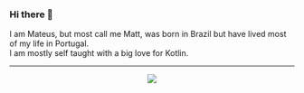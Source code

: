 ### Hi there 👋

I am Mateus, but most call me Matt, was born in Brazil but have lived most of my life in Portugal.<br/>
I am mostly self taught with a big love for Kotlin.

---
<p align="center">
  <a href="https://mattstudios.me/discord"><img src="https://lanyard.cnrad.dev/api/180369172046413824"/></a>
</p>
